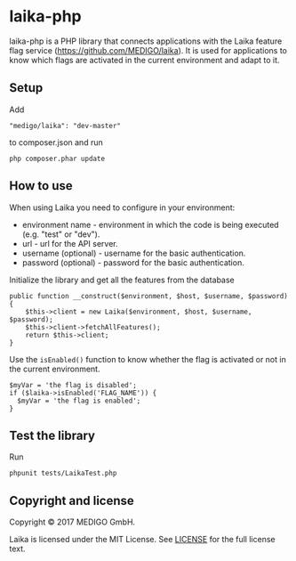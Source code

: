 # laika-php

laika-php is a PHP library that connects applications with the Laika feature flag service (https://github.com/MEDIGO/laika).
It is used for applications to know which flags are activated in the current environment and adapt to it.

## Setup

Add
```
"medigo/laika": "dev-master"
```
to composer.json and run
```
php composer.phar update
```

## How to use

When using Laika you need to configure in your environment:

- environment name - environment in which the code is being executed (e.g. "test" or "dev").
- url - url for the API server.
- username (optional) - username for the basic authentication.
- password (optional) - password for the basic authentication.

Initialize the library and get all the features from the database

```
public function __construct($environment, $host, $username, $password)
{
    $this->client = new Laika($environment, $host, $username, $password);
    $this->client->fetchAllFeatures();
    return $this->client;
}
```

Use the `isEnabled()` function to know whether the flag is activated or not in the current environment.

```
$myVar = 'the flag is disabled';
if ($laika->isEnabled('FLAG_NAME')) {
  $myVar = 'the flag is enabled';
}
```

## Test the library

Run

```
phpunit tests/LaikaTest.php
```

## Copyright and license

Copyright © 2017 MEDIGO GmbH.

Laika is licensed under the MIT License. See [LICENSE](LICENSE) for the full license text.
